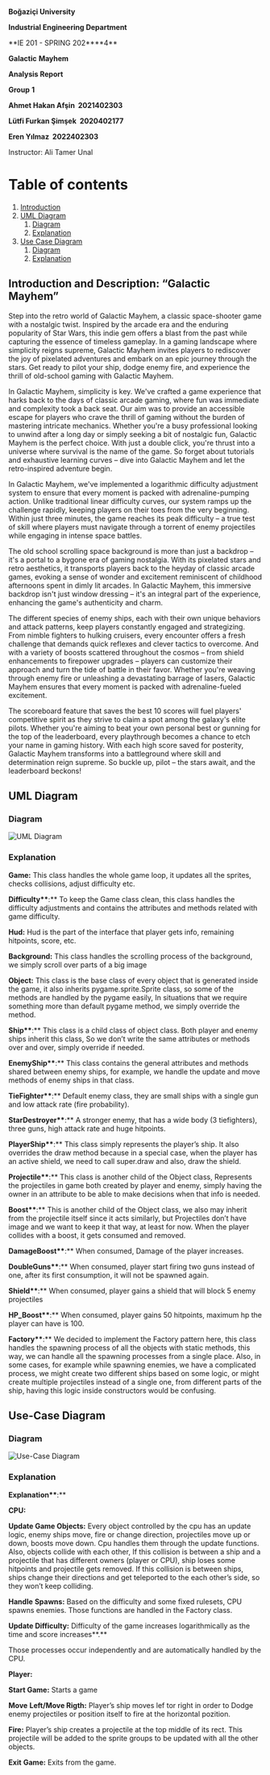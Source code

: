 **Boğaziçi University**

**Industrial Engineering Department**

**IE 201 - SPRING 202\*\***4\*\*

**Galactic** **Mayhem**

**Analysis Report**

**Group** **1**

**Ahmet Hakan Afşin  2021402303**

**Lütfi Furkan Şimşek  2020402177**

**Eren Yılmaz  2022402303**

Instructor: Ali Tamer Unal

# Table of contents

1. [Introduction](#introduction)
2. [UML Diagram](#uml_diagram)
   1. [Diagram](#uml_diagram_diagram)
   2. [Explanation](#uml_diagram_explanation)
3. [Use Case Diagram](#use_case_diagram)
   1. [Diagram](#use_case_diagram_diagram)
   2. [Explanation](#use_case_diagram_explanation)

## Introduction and Description: “Galactic Mayhem” <a name="introduction"></a>

Step into the retro world of Galactic Mayhem, a classic space-shooter game with a nostalgic twist. Inspired by the arcade era and the enduring popularity of Star Wars, this indie gem offers a blast from the past while capturing the essence of timeless gameplay. In a gaming landscape where simplicity reigns supreme, Galactic Mayhem invites players to rediscover the joy of pixelated adventures and embark on an epic journey through the stars. Get ready to pilot your ship, dodge enemy fire, and experience the thrill of old-school gaming with Galactic Mayhem.

In Galactic Mayhem, simplicity is key. We've crafted a game experience that harks back to the days of classic arcade gaming, where fun was immediate and complexity took a back seat. Our aim was to provide an accessible escape for players who crave the thrill of gaming without the burden of mastering intricate mechanics. Whether you're a busy professional looking to unwind after a long day or simply seeking a bit of nostalgic fun, Galactic Mayhem is the perfect choice. With just a double click, you're thrust into a universe where survival is the name of the game. So forget about tutorials and exhaustive learning curves – dive into Galactic Mayhem and let the retro-inspired adventure begin.

In Galactic Mayhem, we've implemented a logarithmic difficulty adjustment system to ensure that every moment is packed with adrenaline-pumping action. Unlike traditional linear difficulty curves, our system ramps up the challenge rapidly, keeping players on their toes from the very beginning. Within just three minutes, the game reaches its peak difficulty – a true test of skill where players must navigate through a torrent of enemy projectiles while engaging in intense space battles.

The old school scrolling space background is more than just a backdrop – it's a portal to a bygone era of gaming nostalgia. With its pixelated stars and retro aesthetics, it transports players back to the heyday of classic arcade games, evoking a sense of wonder and excitement reminiscent of childhood afternoons spent in dimly lit arcades. In Galactic Mayhem, this immersive backdrop isn't just window dressing – it's an integral part of the experience, enhancing the game's authenticity and charm.

The different species of enemy ships, each with their own unique behaviors and attack patterns, keep players constantly engaged and strategizing. From nimble fighters to hulking cruisers, every encounter offers a fresh challenge that demands quick reflexes and clever tactics to overcome. And with a variety of boosts scattered throughout the cosmos – from shield enhancements to firepower upgrades – players can customize their approach and turn the tide of battle in their favor. Whether you're weaving through enemy fire or unleashing a devastating barrage of lasers, Galactic Mayhem ensures that every moment is packed with adrenaline-fueled excitement.

The scoreboard feature that saves the best 10 scores will fuel players' competitive spirit as they strive to claim a spot among the galaxy's elite pilots. Whether you're aiming to beat your own personal best or gunning for the top of the leaderboard, every playthrough becomes a chance to etch your name in gaming history. With each high score saved for posterity, Galactic Mayhem transforms into a battleground where skill and determination reign supreme. So buckle up, pilot – the stars await, and the leaderboard beckons!

## UML Diagram <a name="uml_diagram"></a>

### Diagram <a name="uml_diagram_diagram"></a>

![UML Diagram](files/UML%20Diagram.png "UML Diagram")

### Explanation <a name="uml_diagram_explanation"></a>

**Game:** This class handles the whole game loop, it updates all the sprites, checks collisions, adjust difficulty etc.

**Difficulty\*\***:\*\* To keep the Game class clean, this class handles the difficulty adjustments and contains the attributes and methods related with game difficulty.

**Hud:** Hud is the part of the interface that player gets info, remaining hitpoints, score, etc.

**Background:** This class handles the scrolling process of the background, we simply scroll over parts of a big image

**Object:** This class is the base class of every object that is generated inside the game, it also inherits pygame.sprite.Sprite class, so some of the methods are handled by the pygame easily, In situations that we require something more than default pygame method, we simply override the method.

**Ship\*\***:\*\* This class is a child class of object class. Both player and enemy ships inherit this class, So we don’t write the same attributes or methods over and over, simply override if needed.

**EnemyShip\*\***:\*\* This class contains the general attributes and methods shared between enemy ships, for example, we handle the update and move methods of enemy ships in that class.

**TieFighter\*\***:\*\* Default enemy class, they are small ships with a single gun and low attack rate (fire probability).

**StarDestroyer\*\***:\*\* A stronger enemy, that has a wide body (3 tiefighters), three guns, high attack rate and huge hitpoints.

**PlayerShip\*\***:\*\* This class simply represents the player’s ship. It also overrides the draw method because in a special case, when the player has an active shield, we need to call super.draw and also, draw the shield.

**Projectile\*\***:\*\* This class is another child of the Object class, Represents the projectiles in game both created by player and enemy, simply having the owner in an attribute to be able to make decisions when that info is needed.

**Boost\*\***:\*\* This is another child of the Object class, we also may inherit from the projectile itself since it acts similarly, but Projectiles don’t have image and we want to keep it that way, at least for now. When the player collides with a boost, it gets consumed and removed.

**DamageBoost\*\***:\*\* When consumed, Damage of the player increases.

**DoubleGuns\*\***:\*\* When consumed, player start firing two guns instead of one, after its first consumption, it will not be spawned again.

**Shield\*\***:\*\* When consumed, player gains a shield that will block 5 enemy projectiles

**HP_Boost\*\***:\*\* When consumed, player gains 50 hitpoints, maximum hp the player can have is 100.

**Factory\*\***:\*\* We decided to implement the Factory pattern here, this class handles the spawning process of all the objects with static methods, this way, we can handle all the spawning processes from a single place. Also, in some cases, for example while spawning enemies, we have a complicated process, we might create two different ships based on some logic, or might create multiple projectiles instead of a single one, from different parts of the ship, having this logic inside constructors would be confusing.

## Use-Case Diagram <a name="use_case_diagram"></a>

### Diagram <a name="use_case_diagram_diagram"></a>

![Use-Case Diagram](files/Use-Case%20Diagram.png "Use-Case Diagram")

### Explanation <a name="use_case_diagram_explanation"></a>

**Explanation\*\***:\*\*

**CPU:**

**Update Game Objects:** Every object controlled by the cpu has an update logic, enemy ships move, fire or change direction, projectiles move up or down, boosts move down. Cpu handles them through the update functions. Also, objects collide with each other, If this collision is between a ship and a projectile that has different owners (player or CPU), ship loses some hitpoints and projectile gets removed. If this collision is between ships, ships change their directions and get teleported to the each other’s side, so they won’t keep colliding.

**Handle** **Spawns:** Based on the difficulty and some fixed rulesets, CPU spawns enemies. Those functions are handled in the Factory class.

**Update Difficulty:** Difficulty of the game increases logarithmically as the time and score increases**.**

Those processes occur independently and are automatically handled by the CPU.

**Player:**

**Start Game:** Starts a game

**Move** **Left/Move Rigth:** Player’s ship moves lef tor right in order to Dodge enemy projectiles or position itself to fire at the horizontal pozition.

**Fire:** Player’s ship creates a projectile at the top middle of its rect. This projectile will be added to the sprite groups to be updated with all the other objects.

**Exit** **Game:** Exits from the game.
